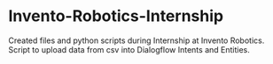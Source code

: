 # Invento-Robotics-Internship
Created files and python scripts during Internship at Invento Robotics.
Script to upload data from csv into Dialogflow Intents and Entities.
